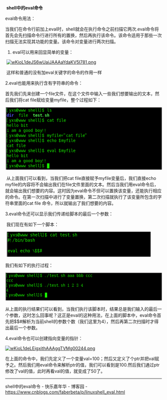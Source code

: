 ​												**shell中的eval命令**

eval命令用法：

​        当我们在命令行前加上eval时，shell就会在执行命令之前扫描它两次.eval命令将首先会先扫描命令行进行所有的置换，然后再执行该命令。该命令适用于那些一次扫描无法实现其功能的变量。该命令对变量进行两次扫描。

1. eval可以用来回显简单的变量：

​    [![wKioL1deJS6wUaiJAAAaYdaKV5I781.png](./md_att/wKioL1deJS6wUaiJAAAaYdaKV5I781.png)](./md_att/wKioL1deJS6wUaiJAAAaYdaKV5I781.png)

​    这样和普通的没有加eval关键字的命令的作用一样

 

2.eval也能用来执行含有字符串的命令：

​         首先我们先来创建一个file文件，在这个文件中输入一些我们想要输出的文本，然后我们将cat file赋给变量myfile，整个过程如下：

![](./md_att/566.png)

​       从上面我们可以看到，当我们把cat file直接赋予myfile变量后，我们直接echo myfile的内容将不会输出我们在file文件里面的文本。然后当我们用eval命令后，就会输出我们想要的内容。这时因为eval命令不但可以置换该变量，还能执行相应的命令。在第一次扫描中进行了变量置换，第二次扫描就执行了该变量所包含的字符串里面的cat file 命令，所以就输出了我们想要的内容。

 

3.eval命令还可以显示我们传递给脚本的最后一个参数：

​         我们现在有如下一个脚本：

​            [![wKiom1deKEeiz7v6AAAPkVAlSY4951.png](./md_att/951.png)](./md_att/951.png)

我们有如下的执行过程：

![](./md_att/986.png)

​       从上面的执行结果们可以看到，当我们执行该脚本时，结果总是我们输入的最后一个参数，这时怎么回事呢？这正是eval的这种用法，在上面的脚本中，eval命令首先把$$#解析为当前shell的参数个数（我们这里为4），然后再第二次扫描时才得出最后一个参数。

 

4.eval命令也可以创建指向变量的指针：

[![wKioL1deLEigxithAAAggTVMg00244.png](./md_att/wKioL1deLEigxithAAAggTVMg00244.png)](./md_att/wKioL1deLEigxithAAAggTVMg00244.png)

​      在上面的命令中，我们先定义了一个变量val=100；然后又定义了个ptr并把val赋予之。然后我们用eval命令来解析ptr的值，我们可以看到是100.然后我们通过ptr修改了val的值，此时再看val的值，就变成了50了。

---

shell中的eval命令 - 快乐嘉年华 - 博客园 - https://www.cnblogs.com/faberbeta/p/linuxshell_eval.html